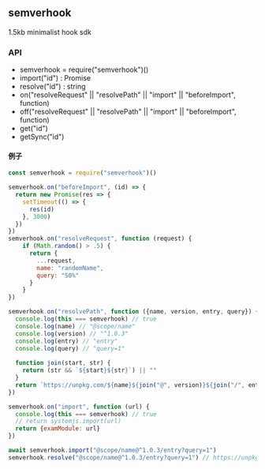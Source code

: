 ## semverhook

1.5kb minimalist hook sdk

### API

* semverhook = require("semverhook")()
* import("id") : Promise<any>
* resolve("id") : string
* on("resolveRequest" || "resolvePath" || "import" || "beforeImport", function)
* off("resolveRequest" || "resolvePath" || "import" || "beforeImport", function)
* get("id")
* getSync("id")

#### 例子

``` js
const semverhook = require("semverhook")()

semverhook.on("beforeImport", (id) => {
  return new Promise(res => {
    setTimeout(() => {
      res(id)
    }, 3000)
  })
})
semverhook.on("resolveRequest", function (request) {
    if (Math.random() > .5) {
      return {
        ...request,
        name: "randomName",
        query: "50%"
      }
    }
})

semverhook.on("resolvePath", function ({name, version, entry, query}) {
  console.log(this === semverhook) // true
  console.log(name) // "@scope/name"
  console.log(version) // "^1.0.3"
  console.log(entry) // "entry"
  console.log(query) // "query=1"
  
  function join(start, str) {
    return (str && `${start}${str}`) || ""
  }
  return `https://unpkg.com/${name}${join("@", version)}${join("/", entry)}${join("?", query)}`
})

semverhook.on("import", function (url) {
  console.log(this === semverhook) // true
  // return systemjs.import(url)
  return {examModule: url}
})

await semverhook.import("@scope/name@^1.0.3/entry?query=1")
semverhook.resolve("@scope/name@^1.0.3/entry?query=1") // https://unpkg.com/@scope/name@^1.0.3/entry?query=1
```